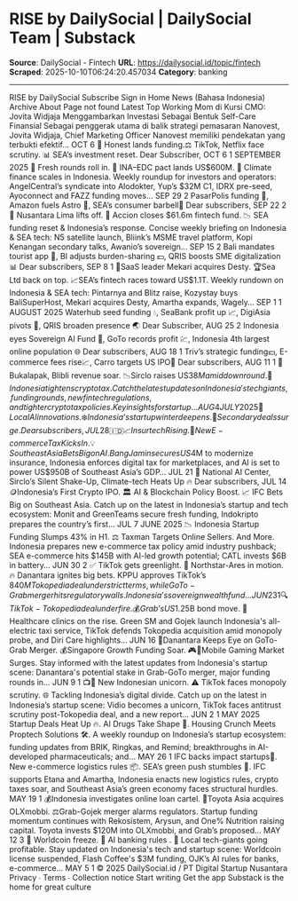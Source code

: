 # RISE by DailySocial | DailySocial Team | Substack

**Source**: DailySocial - Fintech
**URL**: https://dailysocial.id/topic/fintech
**Scraped**: 2025-10-10T06:24:20.457034
**Category**: banking

---

RISE by DailySocial
Subscribe
Sign in
Home
News (Bahasa Indonesia)
Archive
About
Page not found
Latest
Top
Working Mom di Kursi CMO: Jovita Widjaja Menggambarkan Investasi Sebagai Bentuk Self-Care Finansial
Sebagai penggerak utama di balik strategi pemasaran Nanovest, Jovita Widjaja, Chief Marketing Officer Nanovest memiliki pendekatan yang terbukti efektif…
OCT 6
💸 Honest lands funding.⚖️ TikTok, Netflix face scrutiny. 📊 SEA’s investment reset.
Dear Subscriber,
OCT 6
1
SEPTEMBER 2025
💸 Fresh rounds roll in. 🤝 INA–EDC pact lands US$600M. 🌱 Climate finance scales in Indonesia.
Weekly roundup for investors and operators: AngelCentral’s syndicate into Alodokter, Yup’s $32M C1, IDRX pre-seed, Ayoconnect and FAZZ funding moves…
SEP 29
2
PasarPolis funding 💸, Amazon fuels Astro 🚀, SEA’s consumer barbell🎯
Dear subscribers,
SEP 22
2
🚀 Nusantara Lima lifts off. 💸 Accion closes $61.6m fintech fund. 📉 SEA funding reset & Indonesia’s response.
Concise weekly briefing on Indonesia & SEA tech: N5 satellite launch, Bliink’s MSME travel platform, Kopi Kenangan secondary talks, Awanio’s sovereign…
SEP 15
2
Bali mandates tourist app 📲, BI adjusts burden-sharing 💵, QRIS boosts SME digitalization 📊
Dear subscribers,
SEP 8
1
🧩SaaS leader Mekari acquires Desty. 🏆Sea Ltd back on top. 📈SEA’s fintech races toward US$1.1T.
Weekly rundown on Indonesia & SEA tech: Pintarnya and Blitz raise, Kozystay buys BaliSuperHost, Mekari acquires Desty, Amartha expands, Wagely…
SEP 1
1
AUGUST 2025
Waterhub seed funding 💧, SeaBank profit up 📈, DigiAsia pivots 📲, QRIS broaden presence 🌏
Dear Subscriber,
AUG 25
2
Indonesia eyes Sovereign AI Fund 🤖, GoTo records profit 💹, Indonesia 4th largest online population 🌐
Dear subscribers,
AUG 18
1
Triv’s strategic funding💵, E-commerce fees rise📈, Carro targets US IPO📜
Dear subscribers,
AUG 11
1
🚀Bukalapak, Blibli revenue soar. 📉Sirclo raises US$38M amid downround. 📜Indonesia tightens crypto tax.
Catch the latest updates on Indonesia's tech giants, funding rounds, new fintech regulations, and tighter crypto tax policies. Key insights for startup…
AUG 4
JULY 2025
🤖 Local AI innovations. ❄️ Indonesia’s startup winter deepens. 🔄 Secondary deals surge.
Dear subscribers,
JUL 28
🇮🇩📈 Insurtech Rising. 🧾New E-commerce Tax Kicks In. 💡Southeast Asia Bets Big on AI.
Bang Jamin secures US$4M to modernize insurance, Indonesia enforces digital tax for marketplaces, and AI is set to power US$950B of Southeast Asia’s GDP…
JUL 21
📡 National AI Center, Sirclo’s Silent Shake-Up, Climate-tech Heats Up 🔥
Dear subscribers,
JUL 14
🪙Indonesia’s First Crypto IPO. 🏛️ AI & Blockchain Policy Boost. 📈 IFC Bets Big on Southeast Asia.
Catch up on the latest in Indonesia’s startup and tech ecosystem: Monit and GreenTeams secure fresh funding, Indokripto prepares the country’s first…
JUL 7
JUNE 2025
📉 Indonesia Startup Funding Slumps 43% in H1. ⚖️ Taxman Targets Online Sellers. And More.
Indonesia prepares new e-commerce tax policy amid industry pushback; SEA e-commerce hits $145B with AI-led growth potential; CATL invests $6B in battery…
JUN 30
2
✅ TikTok gets greenlight. 🔁 Northstar-Ares in motion. 🔥 Danantara ignites big bets.
KPPU approves TikTok’s $840M Tokopedia deal under strict terms, while GoTo-Grab merger hits regulatory walls. Indonesia’s sovereign wealth fund…
JUN 23
1
🔍 TikTok-Tokopedia deal under fire. 💰 Grab’s US$1.25B bond move. 🧬 Healthcare clinics on the rise.
Green SM and Gojek launch Indonesia's all-electric taxi service, TikTok defends Tokopedia acquisition amid monopoly probe, and Diri Care highlights…
JUN 16
🤝Danantara Keeps Eye on GoTo-Grab Merger. 💰Singapore Growth Funding Soar. 🎮🚀Mobile Gaming Market Surges.
Stay informed with the latest updates from Indonesia's startup scene: Danantara's potential stake in Grab-GoTo merger, major funding rounds in…
JUN 9
1
📺🦄 New Indonesian unicorn. ⚠️ TikTok faces monopoly scrutiny. 🌐 Tackling Indonesia’s digital divide.
Catch up on the latest in Indonesia’s startup scene: Vidio becomes a unicorn, TikTok faces antitrust scrutiny post-Tokopedia deal, and a new report…
JUN 2
1
MAY 2025
Startup Deals Heat Up 🔥. AI Drugs Take Shape 💊. Housing Crunch Meets Proptech Solutions 🛠️.
A weekly roundup on Indonesia’s startup ecosystem: funding updates from BRIK, Ringkas, and Remind; breakthroughs in AI-developed pharmaceuticals; and…
MAY 26
1
IFC backs impact startups💸. New e-commerce logistics rules 📦. SEA’s green push stumbles 🌱.
IFC supports Etana and Amartha, Indonesia enacts new logistics rules, crypto taxes soar, and Southeast Asia’s green economy faces structural hurdles.
MAY 19
1
💰Indonesia investigates online loan cartel. 🚗Toyota Asia acquires OLXmobbi. ⚖️Grab-Gojek merger alarms regulators.
Startup funding momentum continues with Rekosistem, Arysun, and One% Nutrition raising capital. Toyota invests $120M into OLXmobbi, and Grab’s proposed…
MAY 12
3
🧿 Worldcoin freeze. 🏦 AI banking rules . 🤑 Local tech-giants going profitable.
Stay updated on Indonesia's tech and startup scene: Worldcoin license suspended, Flash Coffee's $3M funding, OJK’s AI rules for banks, e-commerce…
MAY 5
1
© 2025 DailySocial.id / PT Digital Startup Nusantara
Privacy ∙ Terms ∙ Collection notice
Start writing
Get the app
Substack is the home for great culture

